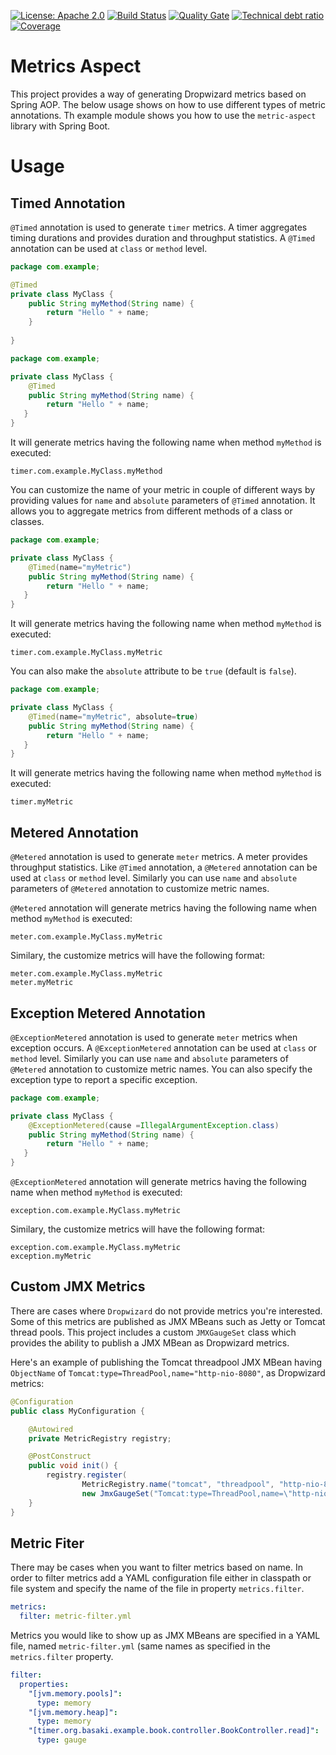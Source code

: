 [![License: Apache 2.0](https://img.shields.io/badge/License-Apache%202.0-blue.svg)](https://opensource.org/licenses/Apache-2.0) 
[![Build Status][travis-badge]][travis-badge-url]
[![Quality Gate][sonarqube-badge]][sonarqube-badge-url] 
[![Technical debt ratio][technical-debt-ratio-badge]][technical-debt-ratio-badge-url] 
[![Coverage][coverage-badge]][coverage-badge-url]

Metrics Aspect
==========================
This project provides a way of generating Dropwizard metrics based on Spring
AOP. The below usage shows on how to use different types of metric annotations.
Th example module shows you how to use the `metric-aspect` library with
Spring Boot. 

# Usage 

## Timed Annotation

`@Timed` annotation is used to generate `timer` metrics. A timer aggregates timing 
durations and provides duration and throughput statistics. A `@Timed` annotation 
can be used at `class` or `method` level.
```java
package com.example;

@Timed
private class MyClass {
    public String myMethod(String name) {
        return "Hello " + name;
    }
    
}
```  

```java
package com.example;

private class MyClass {
    @Timed
    public String myMethod(String name) {
        return "Hello " + name;
   }
}
``` 
It will generate metrics having the following name when method `myMethod` is executed:
```
timer.com.example.MyClass.myMethod
```

You can customize the name of your metric in couple of different ways by 
providing values for `name` and `absolute` parameters of `@Timed` annotation. 
It allows you to aggregate metrics from different methods of a class or classes.

```java
package com.example;

private class MyClass {
    @Timed(name="myMetric")
    public String myMethod(String name) {
        return "Hello " + name;
   }
}
``` 
It will generate metrics having the following name when method `myMethod` is executed:
```
timer.com.example.MyClass.myMetric
```
You can also make the `absolute` attribute to be `true` (default is `false`).
```java
package com.example;

private class MyClass {
    @Timed(name="myMetric", absolute=true)
    public String myMethod(String name) {
        return "Hello " + name;
   }
}
``` 
It will generate metrics having the following name when method `myMethod` is executed:
```
timer.myMetric
```

## Metered Annotation

`@Metered` annotation is used to generate `meter` metrics. A meter provides 
throughput statistics. Like `@Timed` annotation, a `@Metered` annotation can 
be used at `class` or `method` level. Similarly you can use `name` and `absolute`
parameters of `@Metered` annotation to customize metric names. 

`@Metered` annotation will generate metrics having the following name when method `myMethod` is executed:
```
meter.com.example.MyClass.myMetric
```
Similary, the customize metrics will have the following format:
```
meter.com.example.MyClass.myMetric
meter.myMetric
```

## Exception Metered Annotation

`@ExceptionMetered` annotation is used to generate `meter` metrics when 
exception occurs. A `@ExceptionMetered` annotation can be used at `class` or 
`method` level. Similarly you can use `name` and `absolute` parameters of 
`@Metered` annotation to customize metric names. You can also specify the 
exception type to report a specific exception.

```java
package com.example;

private class MyClass {
    @ExceptionMetered(cause =IllegalArgumentException.class)
    public String myMethod(String name) {
        return "Hello " + name;
   }
}
``` 

`@ExceptionMetered` annotation will generate metrics having the following 
name when method `myMethod` is executed:
```
exception.com.example.MyClass.myMetric
```
Similary, the customize metrics will have the following format:
```
exception.com.example.MyClass.myMetric
exception.myMetric
```

## Custom JMX Metrics
There are cases where `Dropwizard` do not provide metrics you're interested. 
Some of this metrics are published as JMX MBeans such as Jetty or Tomcat 
thread pools. This project includes a custom `JMXGaugeSet` class which provides
the ability to publish a JMX MBean as Dropwizard metrics.

Here's an example of publishing the Tomcat threadpool JMX MBean having `ObjectName`
of `Tomcat:type=ThreadPool,name="http-nio-8080"`, as Dropwizard metrics:

```java
@Configuration
public class MyConfiguration {

    @Autowired
    private MetricRegistry registry;

    @PostConstruct
    public void init() {
        registry.register(
                MetricRegistry.name("tomcat", "threadpool", "http-nio-8080"),
                new JmxGaugeSet("Tomcat:type=ThreadPool,name=\"http-nio-8080\""));
    }
}
```

## Metric Fiter
There may be cases when you want to filter metrics based on name. In order to 
filter metrics add a YAML configuration file either in classpath or file 
system and specify the name of the file in property `metrics.filter`.

```yaml
metrics:
  filter: metric-filter.yml
```

Metrics you would like to show up as JMX MBeans are specified in a YAML file, 
named `metric-filter.yml` (same names as specified in the `metrics.filter` property.
```yaml
filter:
  properties:
    "[jvm.memory.pools]":
      type: memory
    "[jvm.memory.heap]":
      type: memory
    "[timer.org.basaki.example.book.controller.BookController.read]":
      type: gauge
```

[travis-badge]: https://travis-ci.org/indrabasak/metrics-aspect-parent.svg?branch=master
[travis-badge-url]: https://travis-ci.org/indrabasak/metrics-aspect-parent

[sonarqube-badge]: https://sonarcloud.io/api/project_badges/measure?project=org.basaki.metrics:metrics-aspect-parent&metric=alert_status
[sonarqube-badge-url]: https://sonarcloud.io/dashboard/index/org.basaki.metrics:metrics-aspect-parent

[technical-debt-ratio-badge]: https://sonarcloud.io/api/project_badges/measure?project=org.basaki.metrics:metrics-aspect-parent&metric=sqale_index
[technical-debt-ratio-badge-url]: https://sonarcloud.io/dashboard/index/org.basaki.metrics:metrics-aspect-parent

[coverage-badge]: https://sonarcloud.io/api/project_badges/measure?project=org.basaki.metrics:metrics-aspect-parent&metric=coverage
[coverage-badge-url]: https://sonarcloud.io/dashboard/index/org.basaki.metrics:metrics-aspect-parent

